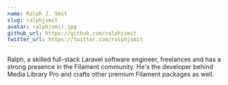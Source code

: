 ```yaml
---
name: Ralph J. Smit
slug: ralphjsmit
avatar: ralphjsmit.jpg
github_url: https://github.com/ralphjsmit
twitter_url: https://twitter.com/ralphjsmit
---
```


Ralph, a skilled full-stack Laravel software engineer, freelances and has a strong presence in the Filament community. He's the developer behind Media Library Pro and crafts other premium Filament packages as well.
